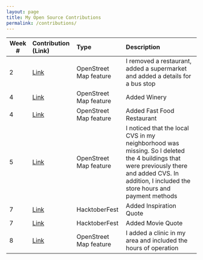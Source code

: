 ```yaml
---
layout: page
title: My Open Source Contributions
permalink: /contributions/
---
```


<!--
Type of the contribution should be "Wikipedia edit", "OpenStreet Map feature", "Project Documentation", "Project Code", "Blog Edit", etc.

The description should include a brief summary of what you did.

Replace the first row below with your contribution.

-->





| Week #   | Contribution (Link)  | Type  | Description |
|---|:---|:---|:---|
|  2   | [Link](https://www.openstreetmap.org/changeset/74403992) | OpenStreet Map feature | I removed a restaurant, added a supermarket and added a details for a bus stop   |
|  4  |  [Link](https://www.openstreetmap.org/changeset/74762851)   |  OpenStreet Map feature   |  Added Winery  |
|  4  |  [Link](https://www.openstreetmap.org/changeset/74762915)   |   OpenStreet Map feature  |   Added Fast Food Restaurant   |
|  5  |  [Link](https://www.openstreetmap.org/changeset/75124116#map=19/40.81042/-73.95243)  |   OpenStreet Map feature  |  I noticed that the local CVS in my neighborhood was missing. So I deleted the 4 buildings that were previously there and added CVS. In addition, I included the store hours and payment methods   |
|  7  |  [Link](https://github.com/vinitshahdeo/inspirational-quotes/pull/340)   |  HacktoberFest   |  Added Inspiration Quote  |
|  7  |  [Link](https://github.com/NikhilNamal17/popular-movie-quotes/pull/213)   |  HacktoberFest  | Added Movie Quote   |
|  8  |  [Link](https://www.openstreetmap.org/changeset/76024428)   |   OpenStreet Map feature  |  I added a clinic in my area and included the hours of operation  |



